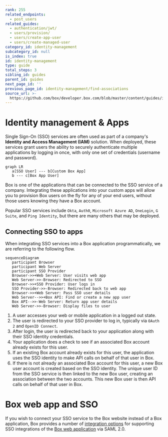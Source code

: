 ```yaml
---
rank: 255
related_endpoints:
  - post_users
related_guides:
  - authentication/jwt/
  - users/provision/
  - users/create-app-user
  - users/create-managed-user
category_id: identity-management
subcategory_id: null
is_index: true
id: identity-management
type: guide
total_steps: 3
sibling_id: guides
parent_id: guides
next_page_id: ''
previous_page_id: identity-management/find-associations
source_url: >-
  https://github.com/box/developer.box.com/blob/master/content/guides/identity-management/index.md
---
```


# Identity management & Apps

Single Sign-On (SSO) services are often used as part of a company's **Identity
and Access Management (IAM)** solution. When deployed, these services grant
users the ability to securely authenticate multiple applications by logging in
once, with only one set of credentials (username and password).

```mermaid;width=600px
graph LR
   a[SSO User] --- b[Custom Box App]
   b --- c[Box App User]
```

Box is one of the applications that can be connected to the SSO service of a
company. Integrating these applications into your custom apps will allow you to
provision Box users on the fly for any of your end users, without those users
knowing they have a Box account.

<Message notice>

Popular SSO services include `Okta`, `Auth0`, `Microsoft Azure AD`,
`OneLogin`, `G Suite`, and `Ping Identity`, but there are many others that may
be deployed.

</Message>

## Connecting SSO to apps

When integrating SSO services into a Box application programmatically, we are
referring to the following flow.

```mermaid
sequenceDiagram
   participant Browser
   participant Web Server
   participant SSO Provider
   Browser->>+Web Server: User visits web app
   Web Server->>-Browser: Redirected to SSO
   Browser->>+SSO Provider: User logs in
   SSO Provider->>-Browser: Redirected back to web app
   Browser->>+Web Server: Pass SSO user details
   Web Server-->>+Box API: Find or create a new app user
   Box API-->>-Web Server: Return app user details
   Web Server->>-Browser: Display files to user
```

1. A user accesses your web or mobile application in a logged out state.
2. The user is redirected to your SSO provider to log in, typically via
   `OAuth 2` and `OpenID Connect`.
3. After login, the user is redirected back to your application along with
   their SSO identity credentials.
4. Your application does a check to see if an associated Box account already
   exists for this user.
5. If an existing Box account already exists for this user, the application
   uses the SSO identity to make API calls on behalf of that user in Box.
6. If there is not already an associated Box account for this user, a
   new Box user account is created based on the SSO identity. The unique user ID
   from the SSO service is then linked to the new Box user, creating an
   association between the two accounts. This new Box user is then API calls on
   behalf of that user in Box.

<Message notice>

# Box web app and SSO

If you wish to connect your SSO service to the Box website instead of a Box
application, Box provides a number of [integration options][sso-support] for
supporting SSO integrations of the [Box web application](https://www.box.com)
via SAML 2.0.

</Message>

[sso-support]: https://support.box.com/hc/en-us/articles/360043696514-Setting-Up-Single-Sign-On-SSO-for-your-Enterprise
